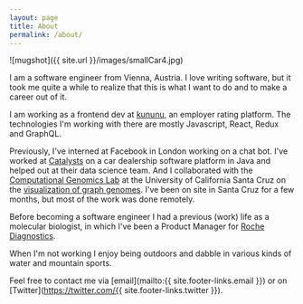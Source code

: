 ```yaml
---
layout: page
title: About
permalink: /about/
---
```


![mugshot]({{ site.url }}/images/smallCar4.jpg)

I am a software engineer from Vienna, Austria. I love writing software, but it took me quite a while to realize that this is what I want to do and to make a career out of it.

I am working as a frontend dev at [kununu](https://www.kununu.com), an employer rating platform. The technologies I'm working with there are mostly Javascript, React, Redux and GraphQL.

Previously, I've interned at Facebook in London working on a chat bot. I've worked at [Catalysts](https://www.catalysts.cc/) on a car dealership software platform in Java and helped out at their data science team. And I collaborated with the [Computational Genomics Lab](https://cgl.genomics.ucsc.edu/) at the University of California Santa Cruz on the [visualization of graph genomes](https://github.com/vgteam/sequenceTubeMap). I've been on site in Santa Cruz for a few months, but most of the work was done remotely.

Before becoming a software engineer I had a previous (work) life as a molecular biologist, in which I've been a Product Manager for [Roche Diagnostics](http://www.roche.com/about/business/diagnostics.htm).

When I'm not working I enjoy being outdoors and dabble in various kinds of water and mountain sports.

Feel free to contact me via [email](mailto:{{ site.footer-links.email }}) or on [Twitter](https://twitter.com/{{ site.footer-links.twitter }}).
